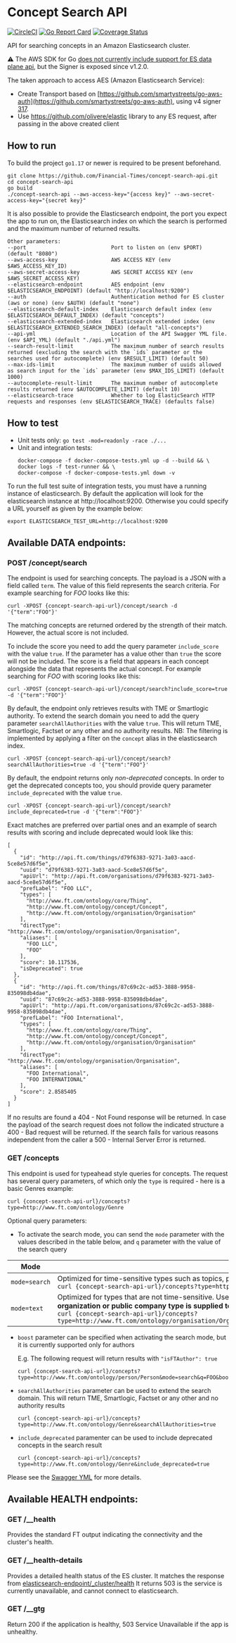 # Concept Search API

[![CircleCI](https://circleci.com/gh/Financial-Times/concept-search-api.svg?style=shield)](https://circleci.com/gh/Financial-Times/concept-search-api) [![Go Report Card](https://goreportcard.com/badge/github.com/Financial-Times/concept-search-api)](https://goreportcard.com/report/github.com/Financial-Times/concept-search-api) [![Coverage Status](https://coveralls.io/repos/github/Financial-Times/concept-search-api/badge.svg)](https://coveralls.io/github/Financial-Times/concept-search-api)

API for searching concepts in an Amazon Elasticsearch cluster.

:warning: The AWS SDK for Go [does not currently include support for ES data plane api](https://github.com/aws/aws-sdk-go/issues/710), but the Signer is exposed since v1.2.0.

The taken approach to access AES (Amazon Elasticsearch Service):
- Create Transport based on [https://github.com/smartystreets/go-aws-auth](https://github.com/smartystreets/go-aws-auth), using v4 signer [317](
).
- Use https://github.com/olivere/elastic library to any ES request, after passing in the above created client

## How to run

To build the project `go1.17` or newer is required to be present beforehand.

```shell
git clone https://github.com/Financial-Times/concept-search-api.git
cd concept-search-api 
go build
./concept-search-api --aws-access-key="{access key}" --aws-secret-access-key="{secret key}"
```

It is also possible to provide the Elasticsearch endpoint, the port you expect the app to run on, the Elasticsearch index on which the search is performed and the maximum number of returned results.

```
Other parameters:                               
--port                           Port to listen on (env $PORT) (default "8080")
--aws-access-key                 AWS ACCESS KEY (env $AWS_ACCESS_KEY_ID)
--aws-secret-access-key          AWS SECRET ACCESS KEY (env $AWS_SECRET_ACCESS_KEY)
--elasticsearch-endpoint         AES endpoint (env $ELASTICSEARCH_ENDPOINT) (default "http://localhost:9200")
--auth                           Authentication method for ES cluster (aws or none) (env $AUTH) (default "none")
--elasticsearch-default-index    Elasticsearch default index (env $ELASTICSEARCH_DEFAULT_INDEX) (default "concepts")
--elasticsearch-extended-index   Elasticsearch extended index (env $ELASTICSEARCH_EXTENDED_SEARCH_INDEX) (default "all-concepts")
--api-yml                        Location of the API Swagger YML file. (env $API_YML) (default "./api.yml")
--search-result-limit            The maximum number of search results returned (excluding the search with the `ids` parameter or the searches used for autocomplete) (env $RESULT_LIMIT) (default 50)
--max-ids-limit                  The maximum number of uuids allowed as search input for the `ids` parameter (env $MAX_IDS_LIMIT) (default 1000)
--autocomplete-result-limit      The maximum number of autocomplete results returned (env $AUTOCOMPLETE_LIMIT) (default 10)
--elasticsearch-trace            Whether to log ElasticSearch HTTP requests and responses (env $ELASTICSEARCH_TRACE) (defaults false)
```

## How to test

* Unit tests only: `go test -mod=readonly -race ./...`
* Unit and integration tests:
    ```
    docker-compose -f docker-compose-tests.yml up -d --build && \
    docker logs -f test-runner && \
    docker-compose -f docker-compose-tests.yml down -v
    ```

To run the full test suite of integration tests, you must have a running instance of elasticsearch. By default the application will look for the elasticsearch instance at http://localhost:9200. Otherwise you could specify a URL yourself as given by the example below:

```
export ELASTICSEARCH_TEST_URL=http://localhost:9200
```

## Available DATA endpoints:

### POST /concept/search

The endpoint is used for searching concepts. The payload is a JSON with a field called `term`. The value of this field represents the search criteria. For example searching for _FOO_ looks like this:

```shell
curl -XPOST {concept-search-api-url}/concept/search -d '{"term":"FOO"}'
```

The matching concepts are returned ordered by the strength of their match. However, the actual score is not included.

To include the score you need to add the query parameter `include_score` with the value `true`. If the parameter has a value other than `true` the score will not be included. The score is a field that appears in each concept alongside the data that represents the actual concept. For example searching for _FOO_ with scoring looks like this:

```
curl -XPOST {concept-search-api-url}/concept/search?include_score=true -d '{"term":"FOO"}'
```

By default, the endpoint only retrieves results with TME or Smartlogic authority. To extend the search domain you need to add the query parameter `searchAllAuthorities` with the value `true`. This will return TME, Smartlogic, Factset or any other and no authority results. NB: The filtering is implemented by applying a filter on the `concept` alias in the elasticsearch index.

```
curl -XPOST {concept-search-api-url}/concept/search?searchAllAuthorities=true -d '{"term":"FOO"}'
```

By default, the endpoint returns only *non-deprecated* concepts. In order to get the deprecated concepts too, you should provide query parameter `include_deprecated` with the value `true`.

```
curl -XPOST {concept-search-api-url}/concept/search?include_deprecated=true -d '{"term":"FOO"}'
```

Exact matches are preferred over partial ones and an example of search results with scoring and include deprecated would look like this:

```
[
  {
    "id": "http://api.ft.com/things/d79f6383-9271-3a03-aacd-5ce8e57d6f5e",
    "uuid": "d79f6383-9271-3a03-aacd-5ce8e57d6f5e",
    "apiUrl": "http://api.ft.com/organisations/d79f6383-9271-3a03-aacd-5ce8e57d6f5e",
    "prefLabel": "FOO LLC",
    "types": [
      "http://www.ft.com/ontology/core/Thing",
      "http://www.ft.com/ontology/concept/Concept",
      "http://www.ft.com/ontology/organisation/Organisation"
    ],
    "directType": "http://www.ft.com/ontology/organisation/Organisation",
    "aliases": [
      "FOO LLC",
      "FOO"
    ],
    "score": 10.117536,
    "isDeprecated": true
  },
  {
    "id": "http://api.ft.com/things/87c69c2c-ad53-3888-9958-835098db4dae",
    "uuid": "87c69c2c-ad53-3888-9958-835098db4dae",
    "apiUrl": "http://api.ft.com/organisations/87c69c2c-ad53-3888-9958-835098db4dae",
    "prefLabel": "FOO International",
    "types": [
      "http://www.ft.com/ontology/core/Thing",
      "http://www.ft.com/ontology/concept/Concept",
      "http://www.ft.com/ontology/organisation/Organisation"
    ],
    "directType": "http://www.ft.com/ontology/organisation/Organisation",
    "aliases": [
      "FOO International",
      "FOO INTERNATIONAL"
    ],
    "score": 2.8585405
  }
]
```

If no results are found a 404 - Not Found response will be returned. In case the payload of the search request does not follow the indicated structure a 400 - Bad request will be returned. If the search fails for various reasons independent from the caller a 500 - Internal Server Error is returned.

### GET /concepts

This endpoint is used for typeahead style queries for concepts. The request has several query parameters, of which only the `type` is required - here is a basic Genres example:

```
curl {concept-search-api-url}/concepts?type=http://www.ft.com/ontology/Genre
```

Optional query parameters:
- To activate the search mode, you can send the `mode` parameter with the values described in the table below, and `q` parameter with the value of the search query

| Mode          | Description                                                                                                                                                                                                                                                                                                                                                                           |
|---------------|---------------------------------------------------------------------------------------------------------------------------------------------------------------------------------------------------------------------------------------------------------------------------------------------------------------------------------------------------------------------------------------|
| `mode=search` | Optimized for time-sensitive types such as topics, people <br> ``` curl {concept-search-api-url}/concepts?type=http://www.ft.com/ontology/organisation/Organisation&mode=search&q=FOO ```                                                                                                                                                                                             |
| `mode=text`   | Optimized for types that are not time-sensitive. Uses full-text ES queries.  **Note: Currently requests are possible only if either organization or public company type is supplied to the request** <br> ``` curl {concept-search-api-url}/concepts?type=http://www.ft.com/ontology/organisation/Organisation&type=http://www.ft.com/ontology/company/PublicCompany&mode=text&q=FOO ``` |
- `boost` parameter can be specified when activating  the search mode, but it is currently supported only for authors
	
	E.g. The following request will return results with `"isFTAuthor": true`
	```
	curl {concept-search-api-url}/concepts?type=http://www.ft.com/ontology/person/Person&mode=search&q=FOO&boost=authors
	``` 
- `searchAllAuthorities` parameter can be used to extend the search domain. This will return TME, Smartlogic, Factset or any other and no authority results	
	```
	curl {concept-search-api-url}/concepts?type=http://www.ft.com/ontology/Genre&searchAllAuthorities=true
	```
- `include_deprecated` paramenter can be used to include deprecated concepts in the search result
	```
	curl {concept-search-api-url}/concepts?type=http://www.ft.com/ontology/Genre&include_deprecated=true
	```

Please see the [Swagger YML](./_ft/api.yml) for more details.

## Available HEALTH endpoints:

### GET /__health

Provides the standard FT output indicating the connectivity and the cluster's health.

### GET /__health-details

Provides a detailed health status of the ES cluster.
It matches the response from [elasticsearch-endpoint/_cluster/health](https://www.elastic.co/guide/en/elasticsearch/reference/current/cluster-health.html)
It returns 503 is the service is currently unavailable, and cannot connect to elasticsearch.

### GET /__gtg

Return 200 if the application is healthy, 503 Service Unavailable if the app is unhealthy.
